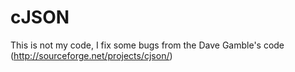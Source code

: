 # cJSON
This is not my code, I fix some bugs from the Dave Gamble's code (http://sourceforge.net/projects/cjson/)
